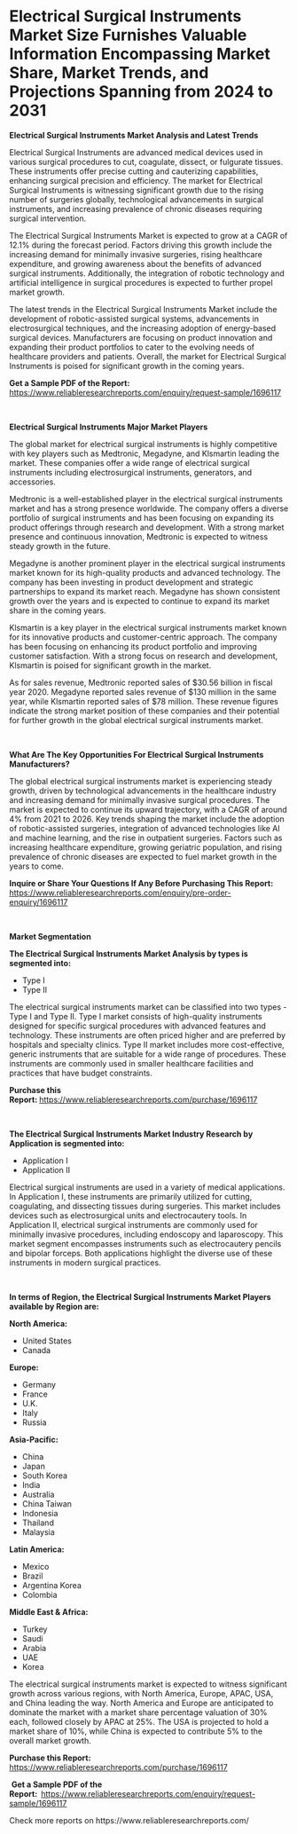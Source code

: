 <p><h1>Electrical Surgical Instruments Market Size Furnishes Valuable Information Encompassing Market Share, Market Trends, and Projections Spanning from 2024 to 2031</h1></p><p><strong>Electrical Surgical Instruments Market Analysis and Latest Trends</strong></p>
<p><p>Electrical Surgical Instruments are advanced medical devices used in various surgical procedures to cut, coagulate, dissect, or fulgurate tissues. These instruments offer precise cutting and cauterizing capabilities, enhancing surgical precision and efficiency. The market for Electrical Surgical Instruments is witnessing significant growth due to the rising number of surgeries globally, technological advancements in surgical instruments, and increasing prevalence of chronic diseases requiring surgical intervention.</p><p>The Electrical Surgical Instruments Market is expected to grow at a CAGR of 12.1% during the forecast period. Factors driving this growth include the increasing demand for minimally invasive surgeries, rising healthcare expenditure, and growing awareness about the benefits of advanced surgical instruments. Additionally, the integration of robotic technology and artificial intelligence in surgical procedures is expected to further propel market growth.</p><p>The latest trends in the Electrical Surgical Instruments Market include the development of robotic-assisted surgical systems, advancements in electrosurgical techniques, and the increasing adoption of energy-based surgical devices. Manufacturers are focusing on product innovation and expanding their product portfolios to cater to the evolving needs of healthcare providers and patients. Overall, the market for Electrical Surgical Instruments is poised for significant growth in the coming years.</p></p>
<p><strong>Get a Sample PDF of the Report:&nbsp;</strong> <a href="https://www.reliableresearchreports.com/enquiry/request-sample/1696117">https://www.reliableresearchreports.com/enquiry/request-sample/1696117</a></p>
<p>&nbsp;</p>
<p><strong>Electrical Surgical Instruments Major Market Players</strong></p>
<p><p>The global market for electrical surgical instruments is highly competitive with key players such as Medtronic, Megadyne, and Klsmartin leading the market. These companies offer a wide range of electrical surgical instruments including electrosurgical instruments, generators, and accessories.</p><p>Medtronic is a well-established player in the electrical surgical instruments market and has a strong presence worldwide. The company offers a diverse portfolio of surgical instruments and has been focusing on expanding its product offerings through research and development. With a strong market presence and continuous innovation, Medtronic is expected to witness steady growth in the future.</p><p>Megadyne is another prominent player in the electrical surgical instruments market known for its high-quality products and advanced technology. The company has been investing in product development and strategic partnerships to expand its market reach. Megadyne has shown consistent growth over the years and is expected to continue to expand its market share in the coming years.</p><p>Klsmartin is a key player in the electrical surgical instruments market known for its innovative products and customer-centric approach. The company has been focusing on enhancing its product portfolio and improving customer satisfaction. With a strong focus on research and development, Klsmartin is poised for significant growth in the market.</p><p>As for sales revenue, Medtronic reported sales of $30.56 billion in fiscal year 2020. Megadyne reported sales revenue of $130 million in the same year, while Klsmartin reported sales of $78 million. These revenue figures indicate the strong market position of these companies and their potential for further growth in the global electrical surgical instruments market.</p></p>
<p>&nbsp;</p>
<p><strong>What Are The Key Opportunities For Electrical Surgical Instruments Manufacturers?</strong></p>
<p><p>The global electrical surgical instruments market is experiencing steady growth, driven by technological advancements in the healthcare industry and increasing demand for minimally invasive surgical procedures. The market is expected to continue its upward trajectory, with a CAGR of around 4% from 2021 to 2026. Key trends shaping the market include the adoption of robotic-assisted surgeries, integration of advanced technologies like AI and machine learning, and the rise in outpatient surgeries. Factors such as increasing healthcare expenditure, growing geriatric population, and rising prevalence of chronic diseases are expected to fuel market growth in the years to come.</p></p>
<p><strong>Inquire or Share Your Questions If Any Before Purchasing This Report:</strong> <a href="https://www.reliableresearchreports.com/enquiry/pre-order-enquiry/1696117">https://www.reliableresearchreports.com/enquiry/pre-order-enquiry/1696117</a></p>
<p>&nbsp;</p>
<p><strong>Market Segmentation</strong></p>
<p><strong>The Electrical Surgical Instruments Market Analysis by types is segmented into:</strong></p>
<p><ul><li>Type I</li><li>Type II</li></ul></p>
<p><p>The electrical surgical instruments market can be classified into two types - Type I and Type II. Type I market consists of high-quality instruments designed for specific surgical procedures with advanced features and technology. These instruments are often priced higher and are preferred by hospitals and specialty clinics. Type II market includes more cost-effective, generic instruments that are suitable for a wide range of procedures. These instruments are commonly used in smaller healthcare facilities and practices that have budget constraints.</p></p>
<p><strong>Purchase this Report:&nbsp;</strong><a href="https://www.reliableresearchreports.com/purchase/1696117">https://www.reliableresearchreports.com/purchase/1696117</a></p>
<p>&nbsp;</p>
<p><strong>The Electrical Surgical Instruments Market Industry Research by Application is segmented into:</strong></p>
<p><ul><li>Application I</li><li>Application II</li></ul></p>
<p><p>Electrical surgical instruments are used in a variety of medical applications. In Application I, these instruments are primarily utilized for cutting, coagulating, and dissecting tissues during surgeries. This market includes devices such as electrosurgical units and electrocautery tools. In Application II, electrical surgical instruments are commonly used for minimally invasive procedures, including endoscopy and laparoscopy. This market segment encompasses instruments such as electrocautery pencils and bipolar forceps. Both applications highlight the diverse use of these instruments in modern surgical practices.</p></p>
<p>&nbsp;</p>
<p><strong>In terms of Region, the Electrical Surgical Instruments Market Players available by Region are:</strong></p>
<p>
    <p> <strong> North America: </strong>
        <ul>
            <li>United States</li>
            <li>Canada</li>
        </ul>
        </p> 
    <p> <strong> Europe: </strong>
        <ul>
            <li>Germany</li>
            <li>France</li>
            <li>U.K.</li>
            <li>Italy</li>
            <li>Russia</li>
        </ul>
        </p> 
    <p> <strong> Asia-Pacific: </strong>
        <ul>
            <li>China</li>
            <li>Japan</li>
            <li>South Korea</li>
            <li>India</li>
            <li>Australia</li>
            <li>China Taiwan</li>
            <li>Indonesia</li>
            <li>Thailand</li>
            <li>Malaysia</li>
        </ul>
        </p> 
    <p> <strong> Latin America: </strong>
        <ul>
            <li>Mexico</li>
            <li>Brazil</li>
            <li>Argentina Korea</li>
            <li>Colombia</li>
        </ul>
        </p> 
    <p> <strong> Middle East & Africa: </strong>
        <ul>
            <li>Turkey</li>
            <li>Saudi</li>
            <li>Arabia</li>
            <li>UAE</li>
            <li>Korea</li>
        </ul>
    </p>
    </p>
<p><p>The electrical surgical instruments market is expected to witness significant growth across various regions, with North America, Europe, APAC, USA, and China leading the way. North America and Europe are anticipated to dominate the market with a market share percentage valuation of 30% each, followed closely by APAC at 25%. The USA is projected to hold a market share of 10%, while China is expected to contribute 5% to the overall market growth.</p></p>
<p><strong>Purchase this Report: </strong><a href="https://www.reliableresearchreports.com/purchase/1696117">https://www.reliableresearchreports.com/purchase/1696117</a></p>
<p>&nbsp;<strong>Get a Sample PDF of the Report:&nbsp;&nbsp;</strong><a href="https://www.reliableresearchreports.com/enquiry/request-sample/1696117">https://www.reliableresearchreports.com/enquiry/request-sample/1696117</a></p>
<p><strong></strong></p>
<p>Check more reports on https://www.reliableresearchreports.com/</p>